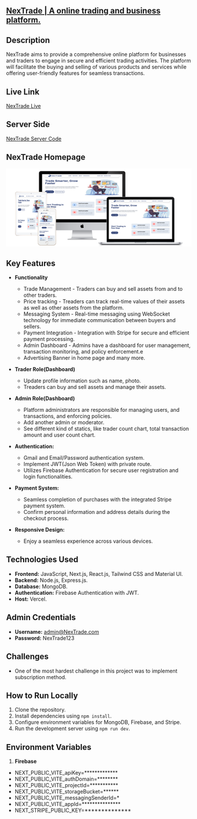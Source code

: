 ## [NexTrade | A online trading and business platform.](https://nextrade-front-end.vercel.app/)

## Description
NexTrade aims to provide a comprehensive online platform for businesses and traders to engage in secure and efficient trading activities. The platform will facilitate the buying and selling of various products and services while offering user-friendly features for seamless transactions.
## Live Link

   [NexTrade Live](https://nextrade-front-end.vercel.app/)

## Server Side

  [NexTrade Server Code](https://github.com/diptomahin/nexTrade-server)


## NexTrade Homepage

![Home Page of NexTrade](/assets//NexTrade%20Mocup.png)

## Key Features

- **Functionality**
  - Trade  Management - Traders can buy and sell assets from and to other traders.
  - Price tracking - Treaders can track real-time values of their assets as well as other assets from the platform.
  - Messaging System - Real-time messaging using WebSocket technology for immediate communication between buyers and sellers.
  - Payment Integration - Integration with Stripe for secure and efficient payment processing.
  - Admin Dashboard - Admins have a dashboard for user management, transaction monitoring, and policy enforcement.e
  - Advertising Banner in home page and many more.


- **Trader Role(Dashboard)**
  - Update profile information such as name, photo.
  - Treaders can buy and sell assets and manage their assets.

- **Admin Role(Dashboard)**
   - Platform administrators are responsible for managing users, and transactions, and enforcing policies.
   - Add another admin or moderator.
   - See different kind of statics, like trader count chart, total transaction amount and user count chart.

- **Authentication:**
  - Gmail and Email/Password authentication system.
  - Implement JWT(Json Web Token) with private route.
  - Utilizes Firebase Authentication for secure user registration and login functionalities.


- **Payment System:**
  - Seamless completion of purchases with the integrated Stripe payment system.
  - Confirm personal information and address details during the checkout process.

- **Responsive Design:**
  - Enjoy a seamless experience across various devices.

## Technologies Used

 - **Frontend:** JavaScript, Next.js, React.js, Tailwind CSS and Material UI.
 - **Backend:** Node.js, Express.js.
 - **Database:** MongoDB.
 - **Authentication:** Firebase Authentication with JWT.
- **Host:** Vercel.

## Admin Credentials
- **Username:** admin@NexTrade.com
- **Password:** NexTrade123

## Challenges
- One of the most hardest challenge in this project was to implement subscription method.

## How to Run Locally
1. Clone the repository.
2. Install dependencies using `npm install`.
3. Configure environment variables for MongoDB, Firebase, and Stripe.
4. Run the development server using `npm run dev`.

## Environment Variables
1. **Firebase**
- NEXT_PUBLIC_VITE_apiKey=*************
- NEXT_PUBLIC_VITE_authDomain=********
- NEXT_PUBLIC_VITE_projectId=***********
- NEXT_PUBLIC_VITE_storageBucket=******
- NEXT_PUBLIC_VITE_messagingSenderId=*
- NEXT_PUBLIC_VITE_appId=***************
- NEXT_STRIPE_PUBLIC_KEY=**************
